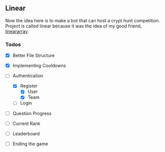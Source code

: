 ## Linear

Now the idea here is to make a bot that can host a crypt hunt competition. Project is called linear because it was the idea of my good friend, [lineararray](https://lineararray.nekoweb.org/).

### Todos

- [x] Better File Structure
- [x] Implementing Cooldowns
- [ ] Authentication
    - [x] Register
        - [x] User
        - [x] Team
    - [ ] Login
- [ ] Question Progress
- [ ] Current Rank
- [ ] Leaderboard
- [ ] Ending the game

